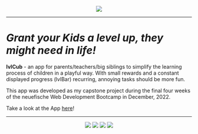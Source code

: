 <p align="center">
  <img src="https://user-images.githubusercontent.com/113447663/211506937-5aca095b-e027-4ca5-9884-430b997a87ca.svg" />
</p>

---

# *Grant your Kids a level up, they might need in life!*

**lvlCub** - an app for parents/teachers/big siblings
to simplify the learning process of children in a playful way.
With small rewards and a constant displayed progress (lvlBar)
recurring, annoying tasks should be more fun.

This app was developed as my capstone project during the final four weeks of the neuefische Web Development Bootcamp in December, 2022.

Take a look at the App [here](https://capstone-lvl-cub.vercel.app/)!

---

<p align="center">
  <img src="https://user-images.githubusercontent.com/113447663/211511568-9e57829e-4fd0-490b-b71d-2272471c5d05.png" />
  <img src="https://user-images.githubusercontent.com/113447663/211511351-74abef54-d7fb-4467-9f3d-61fbb1304c2d.png" />
  <img src="https://user-images.githubusercontent.com/113447663/211511392-340cb488-2462-4d82-a617-e30d2e5c36e1.png" />
  <img src="https://user-images.githubusercontent.com/113447663/211511405-bd560e5f-5c88-4c58-bdf7-ee58db194e2f.png" />
</p>

